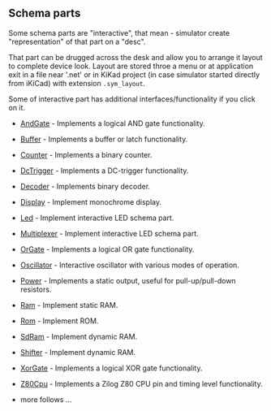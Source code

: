 ## Schema parts

Some schema parts are "interactive", that mean - simulator create "representation" of that part on a "desc".

That part can be drugged across the desk and allow you to arrange it layout to complete device look.
Layout are stored throe a menu or at application exit in a file near '.net' or in KiKad project (in case simulator started directly from iKiCad) with extension
`.sym_layout`.

Some of interactive part has additional interfaces/functionality if you click on it.

* [AndGate](AND%2FREADME.md) - Implements a logical AND gate functionality.
* [Buffer](buffer) - Implements a buffer or latch functionality.
* [Counter](counter%2FREADME.md) - Implements a binary counter.
* [DcTrigger](dcTrigger%2FREADME.md) - Implements a DC-trigger functionality.
* [Decoder](decoder%2Fsrc%2Fjava%2FREADME.md) - Implements binary decoder.
* [Display](display%2FREADME.md) - Implement monochrome display.
* [Led](led%2FREADME.md) - Implement interactive LED schema part.
* [Multiplexer](multiplexer%2FREADME.md) - Implement interactive LED schema part.
* [OrGate](OR%2FREADME.md) - Implements a logical OR gate functionality.
* [Oscillator](oscillator%2FREADME.md) - Interactive oscillator with various modes of operation.
* [Power](power%2FREADME.md) - Implements a static output, useful for pull-up/pull-down resistors.
* [Ram](ram/README.md) - Implement static RAM.
* [Rom](rom/README.md) - Implement ROM.
* [SdRam](sdram/README.md) - Implement dynamic RAM.
* [Shifter](shifter/README.md) - Implement dynamic RAM.
* [XorGate](XOR%2FREADME.md) - Implements a logical XOR gate functionality.
* [Z80Cpu](Z80%2FREADME.md) - Implements a Zilog Z80 CPU pin and timing level functionality.

* more follows ... 